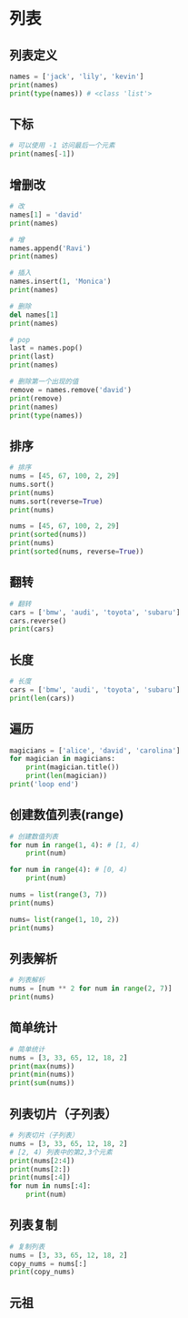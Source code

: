 # 列表

## 列表定义

```python
names = ['jack', 'lily', 'kevin']
print(names)
print(type(names)) # <class 'list'>
```

## 下标

```python
# 可以使用 -1 访问最后一个元素
print(names[-1])
```

## 增删改

```python
# 改
names[1] = 'david'
print(names)

# 增
names.append('Ravi')
print(names)

# 插入
names.insert(1, 'Monica')
print(names)

# 删除
del names[1]
print(names)

# pop
last = names.pop()
print(last)
print(names)

# 删除第一个出现的值
remove = names.remove('david')
print(remove)
print(names)
print(type(names))
```

## 排序

```python
# 排序
nums = [45, 67, 100, 2, 29]
nums.sort()
print(nums)
nums.sort(reverse=True)
print(nums)

nums = [45, 67, 100, 2, 29]
print(sorted(nums))
print(nums)
print(sorted(nums, reverse=True))
```

## 翻转

```python
# 翻转
cars = ['bmw', 'audi', 'toyota', 'subaru']
cars.reverse()
print(cars)
```

## 长度

```python
# 长度
cars = ['bmw', 'audi', 'toyota', 'subaru']
print(len(cars))
```

## 遍历

```python
magicians = ['alice', 'david', 'carolina']
for magician in magicians:
    print(magician.title())
    print(len(magician))
print('loop end')
```

## 创建数值列表(range)

```python
# 创建数值列表 
for num in range(1, 4): # [1, 4)
    print(num)

for num in range(4): # [0, 4)
    print(num)

nums = list(range(3, 7))
print(nums)

nums= list(range(1, 10, 2))
print(nums)
```

## 列表解析

```python
# 列表解析
nums = [num ** 2 for num in range(2, 7)]
print(nums)
```

## 简单统计

```python
# 简单统计
nums = [3, 33, 65, 12, 18, 2]
print(max(nums))
print(min(nums))
print(sum(nums))
```

## 列表切片（子列表）

```python
# 列表切片（子列表）
nums = [3, 33, 65, 12, 18, 2]
# [2, 4) 列表中的第2,3个元素
print(nums[2:4])
print(nums[2:])
print(nums[:4])
for num in nums[:4]:
    print(num)
```

## 列表复制

```python
# 复制列表
nums = [3, 33, 65, 12, 18, 2]
copy_nums = nums[:]
print(copy_nums)
```

## 元祖

```python

```

